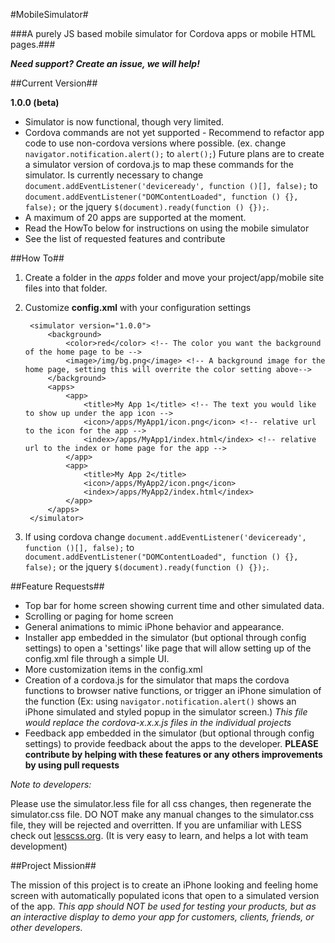 #MobileSimulator#

###A purely JS based mobile simulator for Cordova apps or mobile HTML pages.###

***Need support? Create an issue, we will help!***

##Current Version##

**1.0.0 (beta)**

* Simulator is now functional, though very limited. 
* Cordova commands are not yet supported - Recommend to refactor app code to use non-cordova versions where possible. (ex. change `navigator.notification.alert();` to `alert();`) Future plans are to create a simulator version of cordova.js to map these commands for the simulator. Is currently necessary to change `document.addEventListener('deviceready', function ()[], false);` to `document.addEventListener("DOMContentLoaded", function () {}, false);` or the jquery `$(document).ready(function () {});`.
* A maximum of 20 apps are supported at the moment.
* Read the HowTo below for instructions on using the mobile simulator
* See the list of requested features and contribute

##How To##

1. Create a folder in the *apps* folder and move your project/app/mobile site files into that folder.
2. Customize **config.xml** with your configuration settings
 
		<simulator version="1.0.0">
			<background>
				<color>red</color> <!-- The color you want the background of the home page to be -->
				<image>/img/bg.png</image> <!-- A background image for the home page, setting this will overrite the color setting above-->
			</background>
			<apps>
				<app>
					<title>My App 1</title> <!-- The text you would like to show up under the app icon -->
					<icon>/apps/MyApp1/icon.png</icon> <!-- relative url to the icon for the app -->
					<index>/apps/MyApp1/index.html</index> <!-- relative url to the index or home page for the app -->
				</app>
				<app>
					<title>My App 2</title>
					<icon>/apps/MyApp2/icon.png</icon>
					<index>/apps/MyApp2/index.html</index>
				</app>
			</apps>
		</simulator>


3. If using cordova change `document.addEventListener('deviceready', function ()[], false);` to `document.addEventListener("DOMContentLoaded", function () {}, false);` or the jquery `$(document).ready(function () {});`.

##Feature Requests##

* Top bar for home screen showing current time and other simulated data.
* Scrolling or paging for home screen
* General animations to mimic iPhone behavior and appearance.
* Installer app embedded in the simulator (but optional through config settings) to open a 'settings' like page that will allow setting up of the config.xml file through a simple UI.
* More customization items in the config.xml
* Creation of a cordova.js for the simulator that maps the cordova functions to browser native functions, or trigger an iPhone simulation of the function (Ex: using `navigator.notification.alert()` shows an iPhone simulated and styled popup in the simulator screen.) *This file would replace the cordova-x.x.x.js files in the individual projects*
* Feedback app embedded in the simulator (but optional through config settings) to provide feedback about the apps to the developer.
**PLEASE contribute by helping with these features or any others improvements by using pull requests**

*Note to developers:*

Please use the simulator.less file for all css changes, then regenerate the simulator.css file. DO NOT make any manual changes to the simulator.css file, they will be rejected and overritten. If you are unfamiliar with LESS check out [lesscss.org](http://lesscss.org). (It is very easy to learn, and helps a lot with team development)

##Project Mission##
 
The mission of this project is to create an iPhone looking and feeling home screen with automatically populated icons that open to a simulated version of the app. *This app should NOT be used for testing your products, but as an interactive display to demo your app for customers, clients, friends, or other developers.*
